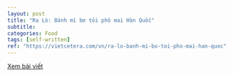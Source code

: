 ```yaml
---
layout: post
title: "Ra Lò: Bánh mì bơ tỏi phô mai Hàn Quốc"
subtitle: 
categories: Food
tags: [self-written]
ref: "https://vietcetera.com/vn/ra-lo-banh-mi-bo-toi-pho-mai-han-quoc"
---
```

[Xem bài viết](https://vietcetera.com/vn/ra-lo-banh-mi-bo-toi-pho-mai-han-quoc)
